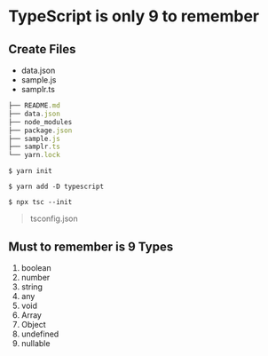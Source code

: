 # TypeScript is only 9 to remember

## Create Files
-  data.json
-  sample.js
-  samplr.ts


```ts
├── README.md
├── data.json
├── node_modules
├── package.json
├── sample.js
├── samplr.ts
└── yarn.lock
```

`$ yarn init`

`$ yarn add -D typescript`

`$ npx tsc --init`
> tsconfig.json


## Must to remember is 9 Types

1. boolean
1. number
1. string
1. any
1. void
1. Array
1. Object
1. undefined
1. nullable
